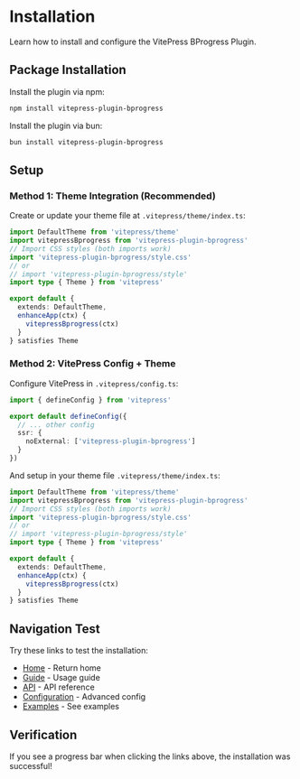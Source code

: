# Installation

Learn how to install and configure the VitePress BProgress Plugin.

## Package Installation

Install the plugin via npm:

```bash
npm install vitepress-plugin-bprogress
```

Install the plugin via bun:

```bash
bun install vitepress-plugin-bprogress
```

## Setup

### Method 1: Theme Integration (Recommended)

Create or update your theme file at `.vitepress/theme/index.ts`:

```ts
import DefaultTheme from 'vitepress/theme'
import vitepressBprogress from 'vitepress-plugin-bprogress'
// Import CSS styles (both imports work)
import 'vitepress-plugin-bprogress/style.css'
// or
// import 'vitepress-plugin-bprogress/style'
import type { Theme } from 'vitepress'

export default {
  extends: DefaultTheme,
  enhanceApp(ctx) {
    vitepressBprogress(ctx)
  }
} satisfies Theme
```

### Method 2: VitePress Config + Theme

Configure VitePress in `.vitepress/config.ts`:

```ts
import { defineConfig } from 'vitepress'

export default defineConfig({
  // ... other config
  ssr: {
    noExternal: ['vitepress-plugin-bprogress']
  }
})
```

And setup in your theme file `.vitepress/theme/index.ts`:

```ts
import DefaultTheme from 'vitepress/theme'
import vitepressBprogress from 'vitepress-plugin-bprogress'
// Import CSS styles (both imports work)
import 'vitepress-plugin-bprogress/style.css'
// or
// import 'vitepress-plugin-bprogress/style'
import type { Theme } from 'vitepress'

export default {
  extends: DefaultTheme,
  enhanceApp(ctx) {
    vitepressBprogress(ctx)
  }
} satisfies Theme
```

## Navigation Test

Try these links to test the installation:

- [Home](/) - Return home
- [Guide](/guide) - Usage guide
- [API](/api) - API reference
- [Configuration](/configuration) - Advanced config
- [Examples](/examples) - See examples

## Verification

If you see a progress bar when clicking the links above, the installation was successful!